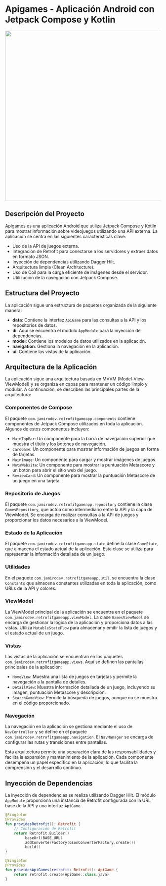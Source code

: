 # Apigames - Aplicación Android con Jetpack Compose y Kotlin

<img src="https://github.com/jamirou/Personal_Schedule/assets/48457084/09cd01ba-a680-49ce-9959-2b015beacb49" height="550" />


## Descripción del Proyecto
Apigames es una aplicación Android que utiliza Jetpack Compose y Kotlin para mostrar información sobre videojuegos utilizando una API externa. La aplicación se centra en las siguientes características clave:

- Uso de la API de juegos externa.
- Integración de Retrofit para conectarse a los servidores y extraer datos en formato JSON.
- Inyección de dependencias utilizando Dagger Hilt.
- Arquitectura limpia (Clean Architecture).
- Uso de Coil para la carga eficiente de imágenes desde el servidor.
- Utilización de la navegación con Jetpack Compose.

## Estructura del Proyecto
La aplicación sigue una estructura de paquetes organizada de la siguiente manera:

- **data**: Contiene la interfaz `ApiGame` para las consultas a la API y los repositorios de datos.
- **di**: Aquí se encuentra el módulo `AppModule` para la inyección de dependencias.
- **model**: Contiene los modelos de datos utilizados en la aplicación.
- **navigation**: Gestiona la navegación en la aplicación.
- **ui**: Contiene las vistas de la aplicación.
  
## Arquitectura de la Aplicación

La aplicación sigue una arquitectura basada en MVVM (Model-View-ViewModel) y se organiza en capas para mantener un código limpio y modular. A continuación, se describen las principales partes de la arquitectura:

### Componentes de Compose

El paquete `com.jamirodev.retrofitgameapp.components` contiene componentes de Jetpack Compose utilizados en toda la aplicación. Algunos de estos componentes incluyen:

- `MainTopBar`: Un componente para la barra de navegación superior que muestra el título y los botones de navegación.
- `CardGame`: Un componente para mostrar información de juegos en forma de tarjetas.
- `MainImage`: Un componente para cargar y mostrar imágenes de juegos.
- `MetaWebsite`: Un componente para mostrar la puntuación Metascore y un botón para abrir el sitio web del juego.
- `ReviewCard`: Un componente para mostrar la puntuación Metascore de un juego en una tarjeta.

### Repositorio de Juegos

El paquete `com.jamirodev.retrofitgameapp.repository` contiene la clase `GamesRepository`, que actúa como intermediario entre la API y la capa de ViewModel. Se encarga de realizar consultas a la API de juegos y proporcionar los datos necesarios a la ViewModel.

### Estado de la Aplicación

El paquete `com.jamirodev.retrofitgameapp.state` define la clase `GameState`, que almacena el estado actual de la aplicación. Esta clase se utiliza para representar la información detallada de un juego.

### Utilidades

En el paquete `com.jamirodev.retrofitgameapp.util`, se encuentra la clase `Constants` que almacena constantes utilizadas en toda la aplicación, como URLs de la API y colores.

### ViewModel

La ViewModel principal de la aplicación se encuentra en el paquete `com.jamirodev.retrofitgameapp.viewModel`. La clase `GamesViewModel` se encarga de gestionar la lógica de la aplicación y proporciona datos a las vistas. Utiliza `MutableStateFlow` para almacenar y emitir la lista de juegos y el estado actual de un juego.

### Vistas

Las vistas de la aplicación se encuentran en los paquetes `com.jamirodev.retrofitgameapp.views`. Aquí se definen las pantallas principales de la aplicación:

- `HomeView`: Muestra una lista de juegos en tarjetas y permite la navegación a la pantalla de detalles.
- `DetailView`: Muestra información detallada de un juego, incluyendo su imagen, puntuación Metascore y descripción.
- `SearchGameView`: Permite la búsqueda de juegos, aunque no se muestra en el código proporcionado.

### Navegación

La navegación en la aplicación se gestiona mediante el uso de `NavController` y se define en el paquete `com.jamirodev.retrofitgameapp.navigation`. El `NavManager` se encarga de configurar las rutas y transiciones entre pantallas.

Esta arquitectura permite una separación clara de las responsabilidades y facilita la expansión y mantenimiento de la aplicación. Cada componente desempeña un papel específico en la aplicación, lo que facilita la comprensión y el desarrollo continuo.


## Inyección de Dependencias
La inyección de dependencias se realiza utilizando Dagger Hilt. El módulo `AppModule` proporciona una instancia de Retrofit configurada con la URL base de la API y una interfaz `ApiGame`.

```kotlin
@Singleton
@Provides
fun providesRetrofit(): Retrofit {
    // Configuración de Retrofit
    return Retrofit.Builder()
        .baseUrl(BASE_URL)
        .addConverterFactory(GsonConverterFactory.create())
        .build()
}

@Singleton
@Provides
fun providesApiGames(retrofit: Retrofit): ApiGame {
    return retrofit.create(ApiGame::class.java)
}
```
